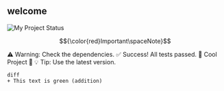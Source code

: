 ## welcome

![My Project Status](https://img.shields.io/badge/Status-Awesome-blue?style=for-the-badge)

$${\color{red}Important\spaceNote}$$

:warning: Warning: Check the dependencies.
:white_check_mark: Success! All tests passed.
:star2: Cool Project :star2:
:bulb: Tip: Use the latest version.

<code>diff<br>+ This text is green (addition)<br></code>
